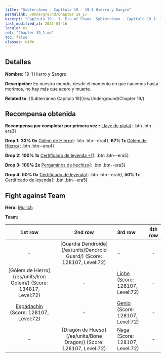 ```yaml
---
title: "Subterráneo - Capítulo 19 - 19-1 Hierro y Sangre"
permalink: /Underground/Chapter 19_1/
excerpt: "Capítulo 19 - 1. Era of Chaos  Subterráneo - Capítulo 19_1. 19-1 Hierro y Sangre"
last_modified_at: 2021-04-16
locale: es
ref: "Chapter 19_1.md"
toc: false
classes: wide
---
```


## Detalles

 **Nombre:** 19-1 Hierro y Sangre

 **Descripción:** En nuestro mundo, desde el momento en que nacemos hasta morimos, no hay más que acero y muerte.

 **Related to:** [Subterráneo Capítulo 19](/es/Underground/Chapter 19/)

## Recompensa obtenida

 **Recompensa por completar por primera vez::** [Llave de plata](/es/Items/con_693/){: .btn .btn--era3}

 **Drop 1:** **33% 0x** [Gólem de Hierro](/es/Items/unt_237/){: .btn .btn--era4}, **67% 1x** [Gólem de Hierro](/es/Items/unt_237/){: .btn .btn--era4}

 **Drop 2:** **100% 1x** [Certificado de leyenda +1](/es/Items/mat_74/){: .btn .btn--era5}

 **Drop 3:** **100% 2x** [Pergaminos de hechizo](/es/Items/con_694/){: .btn .btn--era3}

 **Drop 4:** **50% 0x** [Certificado de leyenda](/es/Items/mat_67/){: .btn .btn--era5}, **50% 1x** [Certificado de leyenda](/es/Items/mat_67/){: .btn .btn--era5}


## Fight against Team
 **Hero:** [Mullich](/es/heroes/Mullich/)

 **Team:**


  | 1st row | 2nd row | 3rd row | 4th row |
  |:----:|:----:|:----|:----:|
  | - | [Guardia Dendroide](/es/units/Dendroid Guard/) (Score: 128107, Level:72)  | - | - |
  | [Gólem de Hierro](/es/units/Iron Golem/) (Score: 134817, Level:72)  | - | [Liche](/es/units/Lich/) (Score: 128107, Level:72)  | - |
  | [Espadachín](/es/units/Swordsman/) (Score: 128107, Level:72)  | - | [Genio](/es/units/Genie/) (Score: 128107, Level:72)  | - |
  | - | [Dragón de Hueso](/es/units/Bone Dragon/) (Score: 128107, Level:72)  | [Naga](/es/units/Naga/) (Score: 128107, Level:72)  | - |


